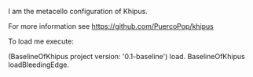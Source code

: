 I am the metacello configuration of Khipus.

For more information see https://github.com/PuercoPop/khipus

To load me execute:

  (BaselineOfKhipus project version: '0.1-baseline') load.
  BaselineOfKhipus loadBleedingEdge.